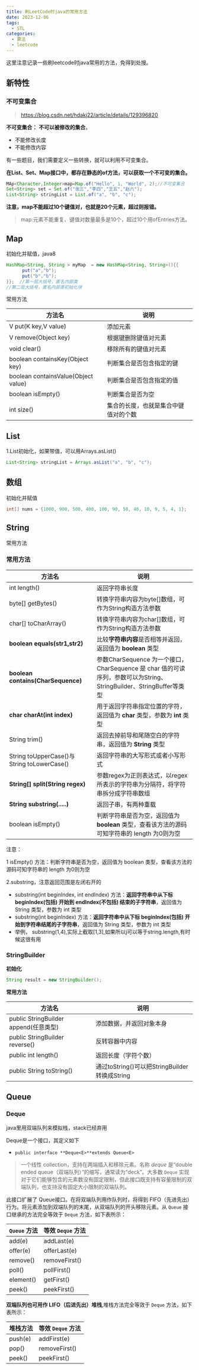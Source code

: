 ```yaml
---
title: 刷LeetCode时java的常用方法
date: 2023-12-06
tags: 
  - STL
categories:  
  - 算法
  - leetcode
---
```


这里注意记录一些刷leetcode时java常用的方法，免得到处搜。

## 新特性

### 不可变集合

> https://blog.csdn.net/hdakj22/article/details/129396820

**不可变集合：** **不可以被修改的集合**。

- 不能修改长度
- 不能修改内容

有一些题目，我们需要定义一些转换，就可以利用不可变集合。

  **在List、Set、Map接口中，都存在静态的of方法，可以获取一个不可变的集合。**

```java
MAp<Character,Integer>map=Map.of("Hello", 1, "World", 2);//不可变集合
Set<String> set = Set.of("张三","李四","王五","赵六");
List<String> stringList = List.of("a", "b", "c");
```

**注意，map不能超过10个键值对，也就是20个元素，超过则报错。**

> map:元素不能重复、键值对数量最多是10个，超过10个用ofEntries方法。

## Map

初始化并赋值，java8

```java
HashMap<String, String > myMap  = new HashMap<String, String>(){{  
      put("a","b");  
      put("b","b");       
}};  //第一层大括号，匿名内部类
//第二层大括号，匿名内部类初始化块

```

常用方法

| 方法名                              | 说明                                 |
| ----------------------------------- | ------------------------------------ |
| V put(K key,V value)                | 添加元素                             |
| V remove(Object key)                | 根据键删除键值对元素                 |
| void clear()                        | 移除所有的键值对元素                 |
| boolean containsKey(Object key)     | 判断集合是否包含指定的键             |
| boolean containsValue(Object value) | 判断集合是否包含指定的值             |
| boolean isEmpty()                   | 判断集合是否为空                     |
| int size()                          | 集合的长度，也就是集合中键值对的个数 |

## List

1.List初始化，如果带值，可以用Arrays.asList()

```java
List<String> stringList = Arrays.asList("a", "b", "c");
```

## 数组

初始化并赋值

```java
int[] nums = {1000, 900, 500, 400, 100, 90, 50, 40, 10, 9, 5, 4, 1};
```

## String

常用方法

### 常用方法

| 方法名                                     | 说明                                                         |
| ------------------------------------------ | ------------------------------------------------------------ |
| int length()                               | 返回字符串长度                                               |
| byte[] getBytes()                          | 转换字符串内容为byte[]数组，可作为String构造方法参数         |
| char[] toCharArray()                       | 转换字符串内容为char[]数组，可作为String构造方法参数         |
| **boolean equals(str1,str2)**              | 比较**字符串内容**是否相等并返回，返回值为 **boolean** 类型  |
| **boolean contains(CharSequence)**         | 参数CharSequence 为一个接口，CharSequence 是 char 值的可读序列，参数可以为String、StringBuilder、StringBuffer等类型 |
| **char charAt(int index)**                 | 用于返回字符串指定位置的字符，返回值为 **char** 类型，参数为 **int** 类型 |
| String trim()                              | 返回去掉前导和尾随空白的字符串，返回值为 **String** 类型     |
| String toUpperCase()与String toLowerCase() | 返回字符串的大写形式或者小写形式                             |
| **String[] split(String regex)**           | 参数regex为正则表达式，以regex所表示的字符串为分隔符，将字符串拆分成字符串数组 |
| **String substring(.....)**                | 返回子串，有两种重载                                         |
| boolean isEmpty()                          | 判断字符串是否为空，返回值为 **boolean** 类型，查看该方法的源码可知字符串的 length 为0则为空 |

注意：

1 isEmpty() 方法：判断字符串是否为空，返回值为 boolean 类型，查看该方法的源码可知字符串的 length 为0则为空

2.substring，注意返回范围是左闭右开的

- substring(int beginIndex, int endIndex) 方法：**返回字符串中从下标 beginIndex(包括) 开始到 endIndex(不包括) 结束的子字符串**，返回值为 String 类型，参数为 int 类型
- substring(int beginIndex) 方法：**返回字符串中从下标 beginIndex(包括) 开始到字符串结尾的子字符串**，返回值为 String 类型，参数为 int 类型
- 举例，  substring(1,4),实际上截取[1,3],如果所以j可以等于string.length,有时候这很有用

### StringBuilder

**初始化**

```java
String result = new StringBuilder();
```

**常用方法**

| 方法名                                | 说明                                          |
| ------------------------------------- | --------------------------------------------- |
| public StringBuilder append(任意类型) | 添加数据，并返回对象本身                      |
| public StringBuilder reverse()        | 反转容器中内容                                |
| public int length()                   | 返回长度（字符个数）                          |
| public String toString()              | 通过toString()可以把StringBuilder转换成String |

## Queue



### Deque

java里用双端队列来模拟栈，stack已经弃用

Deque是一个接口，其定义如下

- `public interface **Deque<E>**extends Queue<E>`

>一个线性 collection，支持在两端插入和移除元素。名称 *deque* 是“double ended  queue（双端队列）”的缩写，通常读为“deck”。大多数 `Deque`  实现对于它们能够包含的元素数没有固定限制，但此接口既支持有容量限制的双端队列，也支持没有固定大小限制的双端队列。 

此接口扩展了 Queue接口。在将双端队列用作队列时，将得到  FIFO（先进先出）行为。将元素添加到双端队列的末尾，从双端队列的开头移除元素。从 `Queue` 接口继承的方法完全等效于  `Deque` 方法，如下表所示： 

| **`Queue` 方法** | **等效 `Deque` 方法** |
| ---------------- | --------------------- |
| add(e)           | addLast(e)            |
| offer(e)         | offerLast(e)          |
| remove()         | removeFirst()         |
| poll()           | pollFirst()           |
| element()        | getFirst()            |
| peek()           | peekFirst()           |

**双端队列也可用作 LIFO（后进先出）堆栈**,堆栈方法完全等效于 `Deque` 方法，如下表所示： 

| **堆栈方法** | **等效 `Deque` 方法** |
| ------------ | --------------------- |
| push(e)      | addFirst(e)           |
| pop()        | removeFirst()         |
| peek()       | peekFirst()           |
